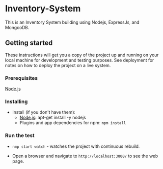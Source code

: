 # Inventory-System
This is an Inventory System building using Nodejs, ExpressJs, and MongooDB.
## Getting started
These instructions will get you a copy of the project up and running on your local machine for development and testing purposes. See deployment for notes on how to deploy the project on a live system.
### Prerequisites
[Node.js](http://nodejs.org)
### Installing
* Install (if you don't have them):
    * [Node.js](http://nodejs.org): apt-get install -y nodejs
    * Plugins and app dependencies for npm: `npm install`
### Run the test
* ```nmp start watch``` - watches the project with continuous rebuild.

* Open a browser and navigate to ```http://localhost:3000/``` to see the web page.
